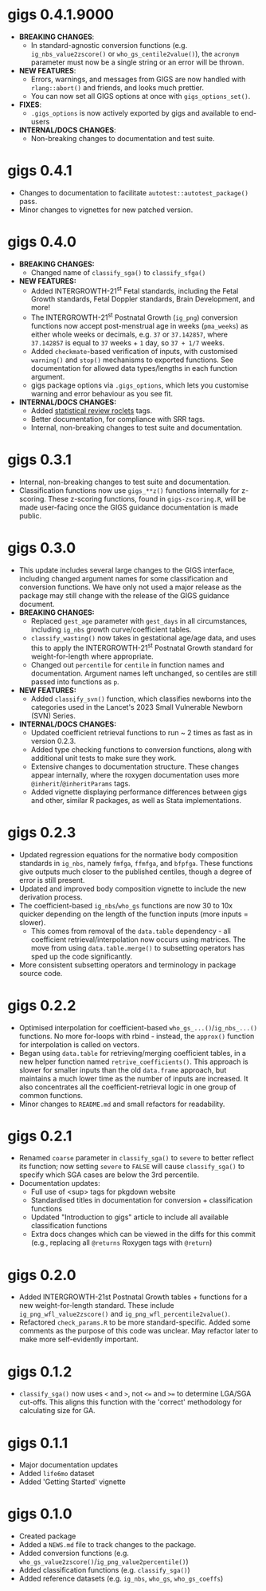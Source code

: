 # gigs 0.4.1.9000

* **BREAKING CHANGES**:
  * In standard-agnostic conversion functions (e.g. `ig_nbs_value2zscore()` or
    `who_gs_centile2value()`), the `acronym` parameter must now be a single
    string or an error will be thrown.
* **NEW FEATURES**:
  * Errors, warnings, and messages from GIGS are now handled with 
    `rlang::abort()` and friends, and looks much prettier. 
  * You can now set all GIGS options at once with `gigs_options_set()`.
* **FIXES**:
  * `.gigs_options` is now actively exported by gigs and available to end-users
* **INTERNAL/DOCS CHANGES**:
  * Non-breaking changes to documentation and test suite.
 
# gigs 0.4.1

* Changes to documentation to facilitate `autotest::autotest_package()` pass.
* Minor changes to vignettes for new patched version.

# gigs 0.4.0

* **BREAKING CHANGES:**
  * Changed name of `classify_sga()` to `classify_sfga()`
* **NEW FEATURES:** 
  * Added INTERGROWTH-21<sup>st</sup> Fetal standards, including the Fetal Growth 
    standards, Fetal Doppler standards, Brain Development, and more!
  * The INTERGROWTH-21<sup>st</sup> Postnatal Growth (`ig_png`) 
    conversion functions now accept post-menstrual age in weeks (`pma_weeks`) as
    either whole weeks or decimals, e.g. `37` or `37.142857`, where `37.142857`
    is equal to `37` weeks + `1` day, so `37 + 1/7` weeks.
  * Added `checkmate`-based verification of inputs, with customised `warning()`
    and `stop()` mechanisms to exported functions. See documentation for allowed
    data types/lengths in each function argument.
  * gigs package options via `.gigs_options`, which lets you customise warning
    and error behaviour as you see fit.
* **INTERNAL/DOCS CHANGES:**
  * Added [statistical review roclets](https://docs.ropensci.org/srr/) tags.
  * Better documentation, for compliance with SRR tags.
  * Internal, non-breaking changes to test suite and documentation.

# gigs 0.3.1
* Internal, non-breaking changes to test suite and documentation.
* Classification functions now use `gigs_**z()` functions internally for z-scoring. These z-scoring functions, found in `gigs-zscoring.R`, will be made user-facing once the GIGS guidance documentation is made public.

# gigs 0.3.0
* This update includes several large changes to the GIGS interface, including
  changed argument names for some classification and conversion functions. We
  have only not used a major release as the package may still change with the 
  release of the GIGS guidance document.
* **BREAKING CHANGES:**
  * Replaced `gest_age` parameter with `gest_days` in all circumstances, 
    including `ig_nbs` growth curve/coefficient tables.
  * `classify_wasting()` now takes in gestational age/age data, and uses this to
    apply the INTERGROWTH-21<sup>st</sup> Postnatal Growth standard for 
    weight-for-length where appropriate.
  * Changed out `percentile` for `centile` in function names and documentation.
    Argument names left unchanged, so centiles are still passed into functions 
    as `p`.
* **NEW FEATURES:**
  * Added `classify_svn()` function, which classifies newborns into the 
    categories used in the Lancet's 2023 Small Vulnerable Newborn (SVN) Series.
* **INTERNAL/DOCS CHANGES:**
  * Updated coefficient retrieval functions to run ~ 2 times as fast as in 
    version 0.2.3. 
  * Added type checking functions to conversion functions, along with additional
    unit tests to make sure they work. 
  * Extensive changes to documentation structure. These changes appear 
    internally, where the roxygen documentation uses more 
    `@inherit`/`@inheritParams` tags. 
  * Added vignette displaying performance differences between gigs and other,
    similar R packages, as well as Stata implementations.

# gigs 0.2.3
* Updated regression equations for the normative body composition standards in 
  `ig_nbs`, namely `fmfga`, `ffmfga`, and `bfpfga`. These functions give outputs
  much closer to the published centiles, though a degree of error is still
  present.
* Updated and improved body composition vignette to include the new derivation 
  process.
* The coefficient-based `ig_nbs`/`who_gs` functions are now 30 to 10x quicker 
  depending on the length of the function inputs (more inputs = slower).
  * This comes from removal of the `data.table` dependency - all coefficient 
    retrieval/interpolation now occurs using matrices. The move from using 
    `data.table.merge()` to subsetting operators has sped up the code 
    significantly.
* More consistent subsetting operators and terminology in package source code.

# gigs 0.2.2

* Optimised interpolation for coefficient-based `who_gs_...()`/`ig_nbs_...()` 
  functions. No more for-loops with rbind - instead, the `approx()` function for
  interpolation is called on vectors.
* Began using `data.table` for retrieving/merging coefficient tables, in a new 
  helper function named `retrive_coefficients()`. This approach is slower for 
  smaller inputs than the old `data.frame` approach, but maintains a much lower
  time as the number of inputs are increased. It also concentrates all the 
  coefficient-retrieval logic in one group of common functions.
* Minor changes to `README.md` and small refactors for readability.

# gigs 0.2.1

* Renamed `coarse` parameter in `classify_sga()` to `severe` to better reflect 
  its function; now setting `severe` to `FALSE` will cause `classify_sga()` to
  specify which SGA cases are below the 3rd percentile.
* Documentation updates:
  * Full use of \<sup\> tags for pkgdown website
  * Standardised titles in documentation for conversion + classification 
    functions
  * Updated "Introduction to gigs" article to include all available 
    classification functions
  * Extra docs changes which can be viewed in the diffs for this commit (e.g.,
    replacing all `@returns` Roxygen tags with `@return`)

# gigs 0.2.0

* Added INTERGROWTH-21st Postnatal Growth tables + functions for a new 
  weight-for-length standard. These include `ig_png_wfl_value2zscore()` and 
  `ig_png_wfl_percentile2value()`.
* Refactored `check_params.R` to be more standard-specific. Added some comments
  as the purpose of this code was unclear. May refactor later to make more
  self-evidently important.

# gigs 0.1.2

* `classify_sga()` now uses `<` and `>`, not `<=` and `>=` to determine LGA/SGA
  cut-offs. This aligns this function with the 'correct' methodology for 
  calculating size for GA.

# gigs 0.1.1

* Major documentation updates
* Added `life6mo` dataset
* Added 'Getting Started' vignette

# gigs 0.1.0

* Created package
* Added a `NEWS.md` file to track changes to the package.
* Added conversion functions (e.g. `who_gs_value2zscore()`/`ig_png_value2percentile()`) 
* Added classification functions (e.g. `classify_sga()`)
* Added reference datasets (e.g. `ig_nbs`, `who_gs`, `who_gs_coeffs`)
